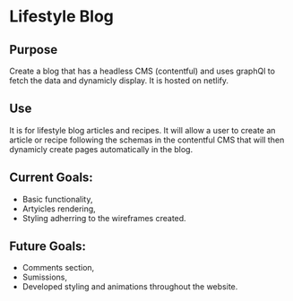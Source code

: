 # Lifestyle Blog
## Purpose
Create a blog that has a headless CMS (contentful) and uses graphQl to fetch the data and dynamicly display. It is hosted on netlify.

## Use

It is for lifestyle blog articles and recipes. It will allow a user to create an article or recipe following the schemas in the contentful CMS that will then dynamicly create pages automatically in the blog. 

## Current Goals:

- Basic functionality,
- Artyicles rendering,
- Styling adherring to the wireframes created.

## Future Goals:

- Comments section,
- Sumissions,
- Developed styling and animations throughout the website.
